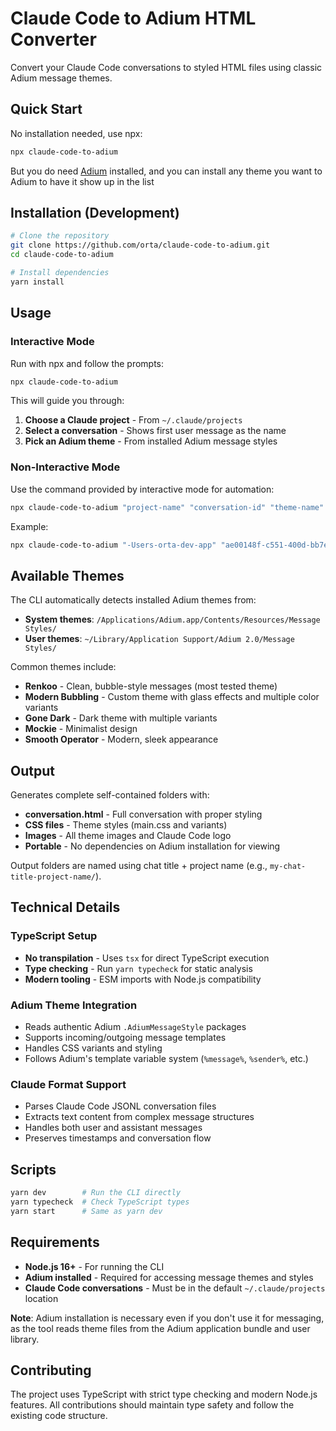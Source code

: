 # Claude Code to Adium HTML Converter

Convert your Claude Code conversations to styled HTML files using classic Adium message themes.

## Quick Start

No installation needed, use npx:

```bash
npx claude-code-to-adium
```

But you do need [Adium](https://adium.im) installed, and you can install any theme you want to Adium to have it show up in the list

## Installation (Development)

```bash
# Clone the repository
git clone https://github.com/orta/claude-code-to-adium.git
cd claude-code-to-adium

# Install dependencies
yarn install
```

## Usage

### Interactive Mode

Run with npx and follow the prompts:

```bash
npx claude-code-to-adium
```

This will guide you through:

1. **Choose a Claude project** - From `~/.claude/projects`
2. **Select a conversation** - Shows first user message as the name
3. **Pick an Adium theme** - From installed Adium message styles

### Non-Interactive Mode

Use the command provided by interactive mode for automation:

```bash
npx claude-code-to-adium "project-name" "conversation-id" "theme-name"
```

Example:

```bash
npx claude-code-to-adium "-Users-orta-dev-app" "ae00148f-c551-400d-bb7e-aac953f62fc8" "Renkoo"
```

## Available Themes

The CLI automatically detects installed Adium themes from:

- **System themes**: `/Applications/Adium.app/Contents/Resources/Message Styles/`
- **User themes**: `~/Library/Application Support/Adium 2.0/Message Styles/`

Common themes include:

- **Renkoo** - Clean, bubble-style messages (most tested theme)
- **Modern Bubbling** - Custom theme with glass effects and multiple color variants
- **Gone Dark** - Dark theme with multiple variants
- **Mockie** - Minimalist design
- **Smooth Operator** - Modern, sleek appearance

## Output

Generates complete self-contained folders with:

- **conversation.html** - Full conversation with proper styling
- **CSS files** - Theme styles (main.css and variants)
- **Images** - All theme images and Claude Code logo
- **Portable** - No dependencies on Adium installation for viewing

Output folders are named using chat title + project name (e.g., `my-chat-title-project-name/`).

## Technical Details

### TypeScript Setup

- **No transpilation** - Uses `tsx` for direct TypeScript execution
- **Type checking** - Run `yarn typecheck` for static analysis
- **Modern tooling** - ESM imports with Node.js compatibility

### Adium Theme Integration

- Reads authentic Adium `.AdiumMessageStyle` packages
- Supports incoming/outgoing message templates
- Handles CSS variants and styling
- Follows Adium's template variable system (`%message%`, `%sender%`, etc.)

### Claude Format Support

- Parses Claude Code JSONL conversation files
- Extracts text content from complex message structures
- Handles both user and assistant messages
- Preserves timestamps and conversation flow

## Scripts

```bash
yarn dev        # Run the CLI directly
yarn typecheck  # Check TypeScript types
yarn start      # Same as yarn dev
```

## Requirements

- **Node.js 16+** - For running the CLI
- **Adium installed** - Required for accessing message themes and styles
- **Claude Code conversations** - Must be in the default `~/.claude/projects` location

**Note**: Adium installation is necessary even if you don't use it for messaging, as the tool reads theme files from the Adium application bundle and user library.

## Contributing

The project uses TypeScript with strict type checking and modern Node.js features. All contributions should maintain type safety and follow the existing code structure.
